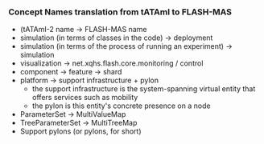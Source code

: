 <!--- ---------------------------------------------
Copyright (C) 2021 Andrei Olaru.

This file is part of Flash-MAS. The CONTRIBUTORS.md file lists people who have been previously involved with this project.

Flash-MAS is free software: you can redistribute it and/or modify it under the terms of the GNU General Public License as published by the Free Software Foundation, either version 3 of the License, or any later version.

Flash-MAS is distributed in the hope that it will be useful, but WITHOUT ANY WARRANTY; without even the implied warranty of MERCHANTABILITY or FITNESS FOR A PARTICULAR PURPOSE.  See the GNU General Public License for more details.

You should have received a copy of the GNU General Public License along with Flash-MAS.  If not, see <http://www.gnu.org/licenses/>.
--------------------------------------------- -->

### Concept Names translation from tATAmI to FLASH-MAS

* (tATAmI-2 name -> FLASH-MAS name
* simulation (in terms of classes in the code) -> deployment
* simulation (in terms of the process of running an experiment) -> simulation
* visualization -> net.xqhs.flash.core.monitoring / control
* component -> feature -> shard
* platform -> support infrastructure + pylon
   * the support infrastructure is the system-spanning virtual entity that offers services such as mobility
   * the pylon is this entity's concrete presence on a node
* ParameterSet -> MultiValueMap
* TreeParameterSet -> MultiTreeMap
* Support pylons (or pylons, for short)
